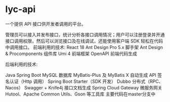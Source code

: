 # lyc-api

一个提供 API 接口供开发者调用的平台。

管理员可以接入并发布接口，统计分析各接口调用情况；用户可以注册登录并开通接口调用权限，然后可以浏览接口及在线调试，还能使用客户端 SDK 轻松在代码中调用接口。
前端利用的技术:
React 18
Ant Design Pro 5.x 脚手架
Ant Design & Procomponents 组件库
Umi 4 前端框架
OpenAPI 前端代码生成

后端利用的技术:

Java Spring Boot
MySQL 数据库
MyBatis-Plus 及 MyBatis X 自动生成
API 签名认证（Http 调用）
Spring Boot Starter（SDK 开发）
Dubbo 分布式（RPC、Nacos）
Swagger + Knife4j 接口文档生成
Spring Cloud Gateway 微服务网关
Hutool、Apache Common Utils、Gson 等工具库
主要代码在master分支中

